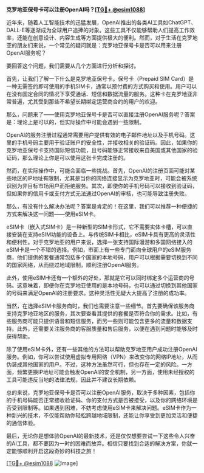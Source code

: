 **克罗地亚保号卡可以注册OpenAI吗？[[TG💪+ @esim1088](https://t.me/s/esim1088)]**

近年来，随着人工智能技术的迅猛发展，OpenAI推出的各类AI工具如ChatGPT、DALL-E等逐渐成为全球用户追捧的对象。这些工具不仅能够帮助人们提高工作效率，还能在创意设计、内容生成等方面提供极大的便利。然而，对于生活在克罗地亚的朋友们来说，一个常见的疑问就是：克罗地亚保号卡是否可以用来注册OpenAI服务呢？

要回答这个问题，我们需要从几个方面进行分析和探讨。

首先，让我们了解一下什么是克罗地亚保号卡。保号卡（Prepaid SIM Card）是一种无需签约即可使用的手机SIM卡，通常以预付费的方式购买和使用。用户可以在没有固定合同的情况下享受通话、短信和数据流量的服务。这种卡在克罗地亚非常普遍，尤其受到那些不希望长期绑定运营商合约的用户的欢迎。

那么，问题来了——使用克罗地亚保号卡是否可以直接注册OpenAI服务呢？答案是：理论上是可以的，但实际操作中可能会遇到一些限制。

OpenAI的服务注册过程通常需要用户提供有效的电子邮件地址以及手机号码。这里的手机号码主要用于验证账户的安全性，并接收相关的验证码。因此，如果你的克罗地亚保号卡支持国际短信功能，且号码能够正常接收来自美国或其他国家的验证码，那么理论上你是可以使用这张卡完成注册的。

然而，在实际操作中，可能会面临一些挑战。首先，OpenAI的注册页面可能对某些地区的IP地址有限制，尤其是当你的网络连接显示为克罗地亚时，可能会被系统识别为非目标市场用户而拒绝服务。其次，即使你的手机号码可以接收到验证码，但如果你的信用卡或支付方式无法通过OpenAI的审核，也可能导致注册失败。

那么，有没有什么解决办法呢？答案是肯定的！在这里，我们可以推荐一种便捷的方式来解决这一问题——使用eSIM卡。

eSIM卡（嵌入式SIM卡）是一种新型的SIM卡形式，它不需要实体卡槽，可以直接安装在支持eSIM功能的设备上。与传统SIM卡相比，eSIM卡具有更高的灵活性和便利性。对于克罗地亚的用户来说，选择一张支持国际漫游和多国网络接入的eSIM卡是一个不错的选择。例如，市面上有一些专门面向全球用户的eSIM服务商，他们提供的套餐通常包括多个国家的本地号码，用户可以根据需要切换到不同的国家网络，从而绕过地域限制，顺利注册OpenAI服务。

此外，使用eSIM卡还有一个额外的好处，那就是它可以同时绑定多个运营商的号码。这意味着，即便你在克罗地亚使用的是本地号码，也可以通过切换到其他国家的号码来满足OpenAI的注册要求。这种灵活性无疑大大提高了注册的成功率。

当然，在选择eSIM卡服务商时，我们也需要注意一些细节。首先要确保该服务商支持克罗地亚地区的服务，其次要查看其提供的套餐是否符合你的需求。比如，有些服务商可能只提供语音和短信服务，而另一些则可能包含更多的流量和数据支持。此外，还需要关注服务商的客服质量和售后服务，以便在遇到问题时能够及时获得帮助。

除了使用eSIM卡外，还有一些其他的方法可以帮助克罗地亚用户成功注册OpenAI服务。例如，你可以尝试使用虚拟专用网络（VPN）来改变你的网络IP地址，从而伪装成其他国家的用户。不过，这种方法虽然可行，但也存在一定的风险。一方面，频繁更换IP地址可能会触发OpenAI的安全机制，另一方面，使用未经授权的工具可能违反当地的法律法规，因此并不建议长期依赖。

总的来说，克罗地亚保号卡是否可以注册OpenAI服务，取决于多种因素，包括你的手机号码能否正常接收验证码、你的支付方式是否被接受，以及你的网络环境是否受到限制等。如果遇到困难，不妨考虑使用eSIM卡来解决问题。eSIM卡作为一种新兴的技术，不仅能帮助你轻松跨越地域限制，还能让你享受到更加灵活和便捷的通信体验。

最后，无论你是想体验OpenAI的最新技术，还是仅仅想要尝试一下这些令人兴奋的AI工具，都不要因为一时的困难而放弃。相信只要找到合适的解决方案，你就一定能够顺利开启这段奇妙的科技之旅！

[[TG💪+ @esim1088](https://t.me/s/esim1088) ![Image](https://i.postimg.cc/4NQfJmqS/Snipaste-2025-05-13-00-14-12.png)]